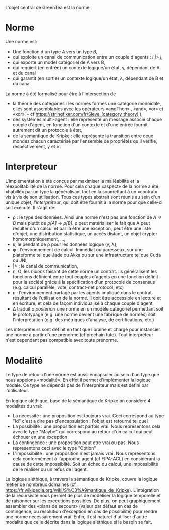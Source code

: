  L'objet central de GreenTea est la norme.



# Norme

Une norme est:

- Une fonction d'un type *A* vers un type *B*,
- qui exploite un canal de communication entre un couple d'agents : *i |> j*,
- qui exporte un model catégoriel de A vers B,
- qui requiert (en entrée) un contexte logique/un état, γ, dépendant de A et du canal 
- qui garantit (en sortie) un contexte logique/un état, λ, dépendant de B et du canal 

La norme à été formalisé pour être à l'intersection de

- la théorie des catégories : les normes formes une catégorie monoidale, elles sont assemblables avec les opérateurs «andThen» , «and», «or» et «xor», - cf https://stringfixer.com/fr/Sieve_(category_theory) ), 
- des systèmes multi-agent : elle représente un message associé chaque couple d'agent, en fonction d'un contexte et d'une entrée fournit - autrement dit un protocole à état,
- de la sémantique de Kripke : elle représente la transition entre deux mondes chacun  caractérisé par l'ensemble de propriétés qu'il vérifie, respectivement, γ et λ. 

# Interpreteur

L'implémentation à été conçus par maximiser la malléabilité et la réexpolitabilité de la norme. Pour cela chaque «aspect» de la norme à été «habillé» par un type la généralisant tout en la soumettant à un «contrat» vis à vis de son utilisation. Tous ces types abstrait sont réunis au sein d'un unique objet, *l'interpréteur*, qui doit être fournit à la norme pour que celle-ci soit exécuté. Il s'agit de:

- ρ : le type des données. Ainsi une norme n'est pas une fonction de *A => B* mais plutôt de *ρ[A] => ρ[B]*. ρ peut matérialiser le fait que A peut résulter d'un calcul et par là être une exception, peut être une liste d'objet, une distribution statistique, un accès distant, un objet crypter homomorphiquement,  …,
- κ, le pendant de ρ pour les données logique (γ, λ),
- φ : l'environnement de calcul. Immédiat ou paresseux, sur une plateforme tel que Jade ou Akka ou sur une infrastructure tel que Cuda ou JNI,
- |> : le canal de communication,
- η, Ω, les *holons* faisant de cette norme un contrat. Ils généralisent les fonctions définient entre tout couples d'agents en une fonction définit pour la société grâce à la spécification d'un protocole de consensus (e.g. calcul parallèle, vote, contract-net protocol, etc)
- ε : l'environnement partagé par les agents impliqué dans le contrat résultant de l'utilisation de la norme. Il doit être accessible en lecture et en écriture, et cela de façom individualisé à chaque couple d'agent,
- Δ traduit *a posteriori* une norme en un modèle catégoriel permettant soit le prototypage (e.g. une norme devient une fabrique de normes) soit l'interprétation (e.g. des métriques d'analyse, de certifications, etc.)

Les interpréteurs sont définit en tant que librairie et chargé pour instancier une norme à partir d'une prénorme (cf prochain tuto). Tout interpréteur n'est cependant pas compatible avec toute prénorme.

# Modalité

Le type de retour d'une norme est aussi encapsuler au sein d'un type que nous appelons «modalité». En effet il permet d'implémenter la logique modale. Ce type ne dépends pas de l'interpréteur mais est défini par l'utilisateur.

En logique aléthique, base de la sémantique de Kripke on considère 4 modalités du vrai:
- La nécessité : une proposition est toujours vrai. Ceci correspond au type "Id" c'est a dire pas d'encapsulation : l'objet est retourné tel quel
- La possibilité : une proposition est parfois vrai. Nous représentons cela avec le type "Maybe" qui correspond au retour d'un calcul qui peut échouer en une exception
- La contingence : une proposition peut etre vrai ou pas. Nous representons ceci avec le type "Option"
- L'impossibilité : une proposition n'est jamais vrai. Nous représentons cela conformément à l'approche agent (cf FIPA-ACL) en considérant la cause de cette impossiblité. Soit un échec du calcul, une impossibilité de le réaliser ou un refus de l'agent.

La logique aléthique, à travers la sémantique de Kripke, couvre la logique métier de nombreux domaines (cf https://fr.wikipedia.org/wiki/S%C3%A9mantique_de_Kripke). L'intégration de la récursivité nous permet de plus de modéliser la logique temporelle et de raisonner sur les executions possibles. De plus, on peut graphiquement assembler des «plans de secours» (valeur par défaut en cas de contingence, ou résolution d'exception en cas de possibilité) pour rendre une norme nécessairement vrai. Enfin, il est naturel d'utiliser d'autre modalité que celle décrite dans la logique aléthique si le besoin se fait.